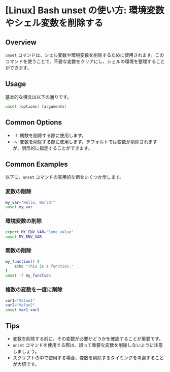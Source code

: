 # [Linux] Bash unset の使い方: 環境変数やシェル変数を削除する

## Overview
`unset` コマンドは、シェル変数や環境変数を削除するために使用されます。このコマンドを使うことで、不要な変数をクリアにし、シェルの環境を整理することができます。

## Usage
基本的な構文は以下の通りです。

```bash
unset [options] [arguments]
```

## Common Options
- `-f`: 関数を削除する際に使用します。
- `-v`: 変数を削除する際に使用します。デフォルトでは変数が削除されますが、明示的に指定することができます。

## Common Examples
以下に、`unset` コマンドの実用的な例をいくつか示します。

### 変数の削除
```bash
my_var="Hello, World!"
unset my_var
```

### 環境変数の削除
```bash
export MY_ENV_VAR="Some value"
unset MY_ENV_VAR
```

### 関数の削除
```bash
my_function() {
    echo "This is a function."
}
unset -f my_function
```

### 複数の変数を一度に削除
```bash
var1="Value1"
var2="Value2"
unset var1 var2
```

## Tips
- 変数を削除する前に、その変数が必要かどうかを確認することが重要です。
- `unset` コマンドを使用する際は、誤って重要な変数を削除しないように注意しましょう。
- スクリプトの中で使用する場合、変数を削除するタイミングを考慮することが大切です。